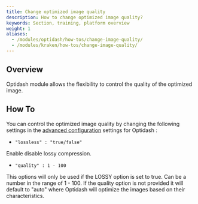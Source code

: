 ```yaml
---
title: Change optimized image quality
description: How to change optimized image quality?
keywords: Section, training, platform overview
weight: 1
aliases:
  - /modules/optidash/how-tos/change-image-quality/
  - /modules/kraken/how-tos/change-image-quality/
---
```


## Overview

Optidash module allows the flexibility to control the quality of the optimized image.

## How To

You can control the optimized image quality by changing the following settings in the [advanced configuration](/docs/modules/optidash/how-tos/optidash-advanced-config/) settings for Optidash :

- `"lossless" : "true/false"`

Enable disable lossy compression.

- `"quality" : 1 - 100`

 This options will only be used if the LOSSY option is set to true. Can be a number in the range of 1 - 100. If the quality option is not provided it will default to "auto" where Optidash will optimize the images based on their characteristics.
